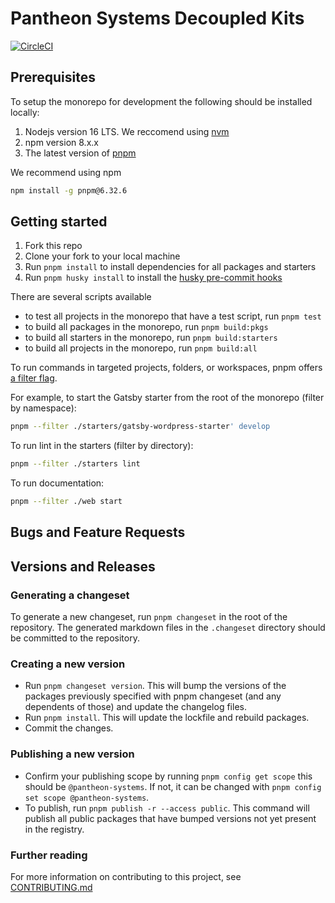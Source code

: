 # Pantheon Systems Decoupled Kits

[![CircleCI](https://circleci.com/gh/pantheon-systems/decoupled-kit-js/tree/canary.svg?style=svg)](https://circleci.com/gh/pantheon-systems/decoupled-kit-js/tree/canary)

## Prerequisites

To setup the monorepo for development the following should be installed locally:

1. Nodejs version 16 LTS. We reccomend using [nvm](https://github.com/nvm-sh/nvm)
1. npm version 8.x.x
1. The latest version of [pnpm](https://pnpm.io/installation)

We recommend using npm

```bash
npm install -g pnpm@6.32.6
```

## Getting started

1. Fork this repo
1. Clone your fork to your local machine
1. Run `pnpm install` to install dependencies for all packages and starters
1. Run `pnpm husky install` to install the [husky pre-commit hooks](https://github.com/pantheon-systems/decoupled-kit-js/blob/canary/.husky/pre-commit) 

There are several scripts available

- to test all projects in the monorepo that have a test script, run `pnpm test`
- to build all packages in the monorepo, run `pnpm build:pkgs`
- to build all starters in the monorepo, run `pnpm build:starters`
- to build all projects in the monorepo, run `pnpm build:all`

To run commands in targeted projects, folders, or workspaces, pnpm offers [a filter flag](https://pnpm.io/filtering).

For example, to start the Gatsby starter from the root of the monorepo (filter by namespace):

```bash
pnpm --filter ./starters/gatsby-wordpress-starter' develop
```

To run lint in the starters (filter by directory):

```bash
pnpm --filter ./starters lint
```

To run documentation:

```bash
pnpm --filter ./web start
```

## Bugs and Feature Requests


## Versions and Releases

### Generating a changeset

To generate a new changeset, run `pnpm changeset` in the root of the repository. The generated markdown files in the `.changeset` directory should be committed to the repository.

### Creating a new version

- Run `pnpm changeset version`. This will bump the versions of the packages previously specified with pnpm changeset (and any dependents of those) and update the changelog files.
- Run `pnpm install`. This will update the lockfile and rebuild packages.
- Commit the changes.

### Publishing a new version

- Confirm your publishing scope by running `pnpm config get scope` this should be `@pantheon-systems`. If not, it can be changed with `pnpm config set scope @pantheon-systems`.
- To publish, run `pnpm publish -r --access public`. This command will publish all public packages that have bumped versions not yet present in the registry.

### Further reading

For more information on contributing to this project, see [CONTRIBUTING.md](./CONTRIBUTING.md)